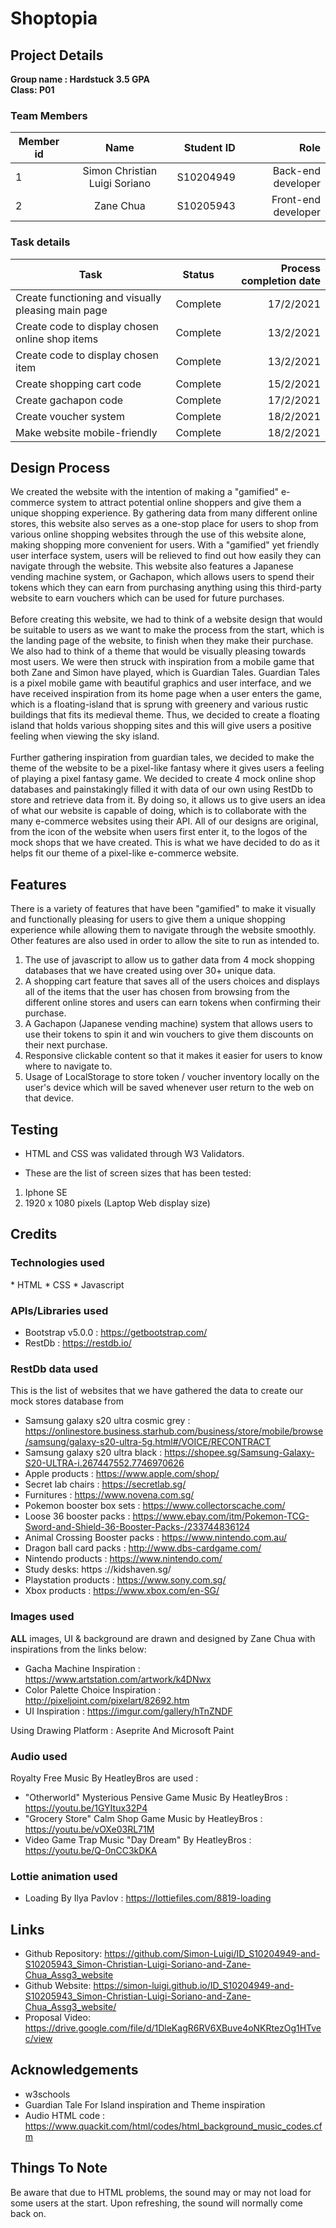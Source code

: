 <h1>Shoptopia</h1>
<h2>Project Details</h2>
<b>Group name : Hardstuck 3.5 GPA</b> <br />
<b>Class: P01</b>

<h3>Team Members</h3>

| Member id| Name          | Student ID | Role |
| -------- |:-------------:| -----:| -----:|
| 1        | Simon Christian Luigi Soriano| S10204949| Back-end developer|
| 2        | Zane Chua | S10205943| Front-end developer|

<h3>Task details</h3>

  
| Task        | Status           | Process completion date  |
| ------------- |:-------------:| -----:|
| Create functioning and visually pleasing main page| Complete| 17/2/2021|
| Create code to display chosen online shop items | Complete| 13/2/2021|
| Create code to display chosen item | Complete| 13/2/2021|
| Create shopping cart code | Complete| 15/2/2021|
| Create gachapon code | Complete| 17/2/2021|
| Create voucher system | Complete| 18/2/2021|
| Make website mobile-friendly| Complete| 18/2/2021|  


<h2>Design Process</h2>

We created the website with the intention of making a "gamified" e-commerce system to attract potential online shoppers and give them a unique shopping experience. By gathering data from many different online stores, this website also serves as a one-stop place for users to shop from various online shopping websites through the use of this website alone, making shopping more convenient for users. With a "gamified" yet friendly user interface system, users will be relieved to find out how easily they can navigate through the website. This website also features a Japanese vending machine system, or Gachapon, which allows users to spend their tokens which they can earn from purchasing anything using this third-party website to earn vouchers which can be used for future purchases.<br /><br />
Before creating this website, we had to think of a website design that would be suitable to users as we want to make the process from the start, which is the landing page of the website, to finish when they make their purchase. We also had to think of a theme that would be visually pleasing towards most users. We were then struck with inspiration from a mobile game that both Zane and Simon have played, which is Guardian Tales. Guardian Tales is a pixel mobile game with beautiful graphics and user interface, and we have received inspiration from its home page when a user enters the game, which is a floating-island that is sprung with greenery and various rustic buildings that fits its medieval theme. Thus, we decided to create a floating island that holds various shopping sites and this will give users a positive feeling when viewing the sky island.<br /><br />
Further gathering inspiration from guardian tales, we decided to make the theme of the website to be a pixel-like fantasy where it gives users a feeling of playing a pixel fantasy game. We decided to create 4 mock online shop databases and painstakingly filled it with data of our own using RestDb to store and retrieve data from it. By doing so, it allows us to give users an idea of what our website is capable of doing, which is to collaborate with the many e-commerce websites using their API. All of our designs are original, from the icon of the website when users first enter it, to the logos of the mock shops that we have created. This is what we have decided to do as it helps fit our theme of a pixel-like e-commerce website.

<h2>Features</h2>
There is a variety of features that have been "gamified" to make it visually and functionally pleasing for users to give them a unique shopping experience while allowing them to navigate through the website smoothly. Other features are also used in order to allow the site to run as intended to.

1. The use of javascript to allow us to gather data from 4 mock shopping databases that we have created using over 30+ unique data.
2. A shopping cart feature that saves all of the users choices and displays all of the items that the user has chosen from browsing from the different online stores and users can earn tokens when confirming their purchase.
3. A Gachapon (Japanese vending machine) system that allows users to use their tokens to spin it and win vouchers to give them discounts on their next purchase.
4. Responsive clickable content so that it makes it easier for users to know where to navigate to.
5. Usage of LocalStorage to store token / voucher inventory locally on the user's device which will be saved whenever user return to the web on that device.

  
<h2>Testing</h2>

* HTML and CSS was validated through W3 Validators. 

* These are the list of screen sizes that has been tested:
1. Iphone SE
2. 1920 x 1080 pixels (Laptop Web display size)

  
<h2>Credits</h2>

<h3>Technologies used</h3>
* HTML 
* CSS
* Javascript

<h3>APIs/Libraries used</h3>

* Bootstrap v5.0.0 : https://getbootstrap.com/
* RestDb : https://restdb.io/ 

<h3>RestDb data used</h3>
This is the list of websites that we have gathered the data to create our mock stores database from

* Samsung galaxy s20 ultra cosmic grey : https://onlinestore.business.starhub.com/business/store/mobile/browse/samsung/galaxy-s20-ultra-5g.html#/VOICE/RECONTRACT
* Samsung galaxy s20 ultra black : https://shopee.sg/Samsung-Galaxy-S20-ULTRA-i.267447552.7746970626
* Apple products : https://www.apple.com/shop/
* Secret lab chairs : https://secretlab.sg/
* Furnitures : https://www.novena.com.sg/
* Pokemon booster box sets : https://www.collectorscache.com/
* Loose 36 booster packs : https://www.ebay.com/itm/Pokemon-TCG-Sword-and-Shield-36-Booster-Packs-/233744836124
* Animal Crossing Booster packs : https://www.nintendo.com.au/
* Dragon ball card packs : http://www.dbs-cardgame.com/
* Nintendo products : https://www.nintendo.com/
* Study desks: https ://kidshaven.sg/
* Playstation products : https://www.sony.com.sg/
* Xbox products : https://www.xbox.com/en-SG/

<h3>Images used</h3>
<b>ALL</b> images, UI & background are drawn and designed by Zane Chua with inspirations from the links below:

* Gacha Machine Inspiration : https://www.artstation.com/artwork/k4DNwx
* Color Palette Choice Inspiration : http://pixeljoint.com/pixelart/82692.htm
* UI Inspiration : https://imgur.com/gallery/hTnZNDF

Using Drawing Platform : Aseprite And Microsoft Paint

<h3>Audio used</h3>

Royalty Free Music By HeatleyBros are used :
* "Otherworld" Mysterious Pensive Game Music By HeatleyBros : https://youtu.be/1GYItux32P4
* "Grocery Store" Calm Shop Game Music by HeatleyBros : https://youtu.be/vOXe03RL71M
* Video Game Trap Music "Day Dream" By HeatleyBros : https://youtu.be/Q-0nCC3kDKA

<h3>Lottie animation used</h3>

* Loading By Ilya Pavlov : https://lottiefiles.com/8819-loading

<h2>Links</h2>

* Github Repository: https://github.com/Simon-Luigi/ID_S10204949-and-S10205943_Simon-Christian-Luigi-Soriano-and-Zane-Chua_Assg3_website
* Github Website: https://simon-luigi.github.io/ID_S10204949-and-S10205943_Simon-Christian-Luigi-Soriano-and-Zane-Chua_Assg3_website/
* Proposal Video: https://drive.google.com/file/d/1DleKagR6RV6XBuve4oNKRtezOg1HTvec/view
 

<h2>Acknowledgements</h2>

* w3schools
* Guardian Tale For Island inspiration and Theme inspiration
* Audio HTML code : https://www.quackit.com/html/codes/html_background_music_codes.cfm

<h2>Things To Note</h2>
Be aware that due to HTML problems, the sound may or may not load for some users at the start. Upon refreshing, the sound will normally come back on. 
